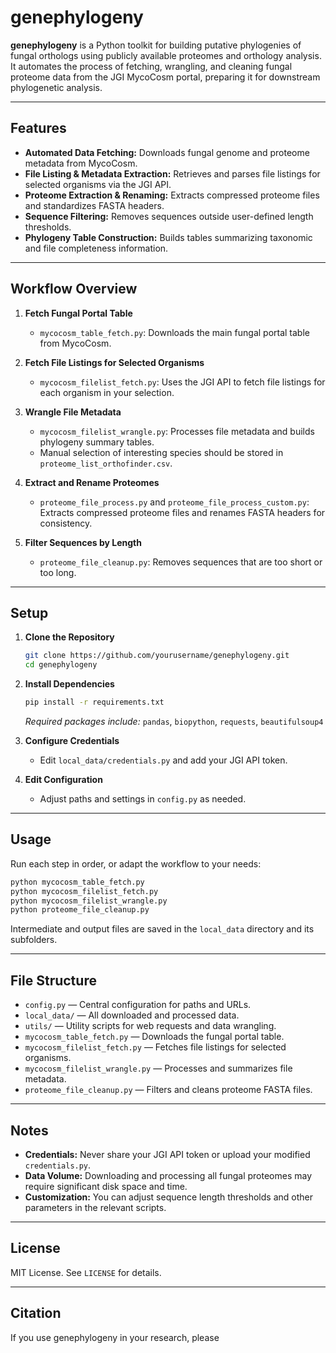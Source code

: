 # genephylogeny

**genephylogeny** is a Python toolkit for building putative phylogenies of fungal orthologs using publicly available proteomes and orthology analysis. It automates the process of fetching, wrangling, and cleaning fungal proteome data from the JGI MycoCosm portal, preparing it for downstream phylogenetic analysis.

---

## Features

- **Automated Data Fetching:** Downloads fungal genome and proteome metadata from MycoCosm.
- **File Listing & Metadata Extraction:** Retrieves and parses file listings for selected organisms via the JGI API.
- **Proteome Extraction & Renaming:** Extracts compressed proteome files and standardizes FASTA headers.
- **Sequence Filtering:** Removes sequences outside user-defined length thresholds.
- **Phylogeny Table Construction:** Builds tables summarizing taxonomic and file completeness information.

---

## Workflow Overview

1. **Fetch Fungal Portal Table**
   - `mycocosm_table_fetch.py`: Downloads the main fungal portal table from MycoCosm.

2. **Fetch File Listings for Selected Organisms**
   - `mycocosm_filelist_fetch.py`: Uses the JGI API to fetch file listings for each organism in your selection.

3. **Wrangle File Metadata**
   - `mycocosm_filelist_wrangle.py`: Processes file metadata and builds phylogeny summary tables.
   - Manual selection of interesting species should be stored in `proteome_list_orthofinder.csv`.

4. **Extract and Rename Proteomes**
   - `proteome_file_process.py` and `proteome_file_process_custom.py`: Extracts compressed proteome files and renames FASTA headers for consistency.

5. **Filter Sequences by Length**
   - `proteome_file_cleanup.py`: Removes sequences that are too short or too long.

---

## Setup

1. **Clone the Repository**
   ```sh
   git clone https://github.com/yourusername/genephylogeny.git
   cd genephylogeny
   ```

2. **Install Dependencies**
   ```sh
   pip install -r requirements.txt
   ```
   *Required packages include:* `pandas`, `biopython`, `requests`, `beautifulsoup4`

3. **Configure Credentials**
   - Edit `local_data/credentials.py` and add your JGI API token.

4. **Edit Configuration**
   - Adjust paths and settings in `config.py` as needed.

---

## Usage

Run each step in order, or adapt the workflow to your needs:

```sh
python mycocosm_table_fetch.py
python mycocosm_filelist_fetch.py
python mycocosm_filelist_wrangle.py
python proteome_file_cleanup.py
```

Intermediate and output files are saved in the `local_data` directory and its subfolders.

---

## File Structure

- `config.py` — Central configuration for paths and URLs.
- `local_data/` — All downloaded and processed data.
- `utils/` — Utility scripts for web requests and data wrangling.
- `mycocosm_table_fetch.py` — Downloads the fungal portal table.
- `mycocosm_filelist_fetch.py` — Fetches file listings for selected organisms.
- `mycocosm_filelist_wrangle.py` — Processes and summarizes file metadata.
- `proteome_file_cleanup.py` — Filters and cleans proteome FASTA files.

---

## Notes

- **Credentials:** Never share your JGI API token or upload your modified `credentials.py`.
- **Data Volume:** Downloading and processing all fungal proteomes may require significant disk space and time.
- **Customization:** You can adjust sequence length thresholds and other parameters in the relevant scripts.

---

## License

MIT License. See `LICENSE` for details.

---

## Citation

If you use genephylogeny in your research, please